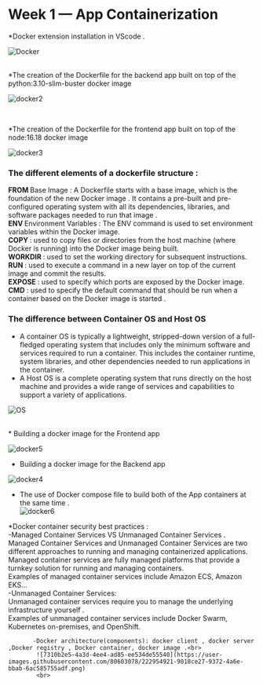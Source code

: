 # Week 1 — App Containerization
*Docker extension installation in VScode .<br>

![Docker](https://user-images.githubusercontent.com/80603078/222934496-69d32b26-07e2-4e87-9a11-82a25ffd422d.PNG)

<br>
*The creation of the Dockerfile for the backend app built on top of the python:3.10-slim-buster docker image <br>

![docker2](https://user-images.githubusercontent.com/80603078/222934783-0511c86f-d84d-4a20-a1a8-966a6ebd36d6.PNG)

  <br>

  *The creation of the Dockerfile for the frontend app built on top of the node:16.18 docker image <br>
  
  ![docker3](https://user-images.githubusercontent.com/80603078/222934595-46f1f4bc-6979-4d11-8ce8-96c854a2a1e1.PNG)
  <br>
  <h3>The different elements of a dockerfile structure :</h3> 
     <b> FROM </b> Base Image  : A Dockerfile starts with a base image, which is the foundation of the new Docker image . It contains a pre-built and pre-configured operating system with all its dependencies, libraries, and software packages needed to run that image .<br>
     <b> ENV </b> Environment Variables : The ENV command is used to set environment variables within the Docker image.<br>
     <b> COPY  <Source> <Dest> </b>  : used to copy files or directories from the host machine (where Docker is running) into the Docker image being built.<br>
     <b> WORKDIR </b> : used to set the working directory for subsequent instructions.<br>
     <b> RUN </b> : used to execute a command in a new layer on top of the current image and commit the results. <br>
     <b> EXPOSE </b> : used to specify which ports are exposed by the Docker image.<br>
     <b>CMD</b> : used to specify the default command that should be run when a container based on the Docker image is started . <br>
  
  <h3>The difference between Container OS and Host OS </h3>
  
  - A container OS is typically a lightweight, stripped-down version of a full-fledged operating system that includes only the minimum software and services required to run a container. This includes the container runtime, system libraries, and other dependencies needed to run applications in the container.<br>
  - A Host OS is a complete operating system that runs directly on the host machine and provides a wide range of services and capabilities to support a variety of applications. <br>
  
![OS](https://user-images.githubusercontent.com/80603078/222936089-14b500db-377d-4c90-bd2e-00577c9c504f.PNG)


<br>
  * Building a docker image for the Frontend app <br>
  
  ![docker5](https://user-images.githubusercontent.com/80603078/222954288-889b9edb-7083-4bed-989f-f79f33ee6be6.PNG)

  * Building a docker image for the Backend app  <br>
  
 ![docker4](https://user-images.githubusercontent.com/80603078/222954185-2e2db784-1ac6-4578-b2b6-56c42281fe1d.PNG)


  * The use of Docker compose file to build both of the App containers at the same time . <br>
 ![docker6](https://user-images.githubusercontent.com/80603078/222954376-671c15f9-7ae5-4ec5-a0b4-7796f4232975.PNG)

  *Docker container security best practices :<br>
           -Managed Container Services VS Unmanaged Container Services .<br>
                Managed Container Services and Unmanaged Container Services are two different approaches to running and managing containerized applications.<br>
                Managed container services are fully managed platforms that provide a turnkey solution for running and managing containers.<br>
                Examples of managed container services include Amazon ECS, Amazon EKS...<br>
           -Unmanaged Container Services: <br>
            Unmanaged container services require you to manage the underlying infrastructure yourself .<br>
            Examples of unmanaged container services include Docker Swarm, Kubernetes on-premises, and OpenShift.<br>
            
           -Docker architecture(components): docker client , docker server ,Docker registry , Docker container, docker image .<br>
            ![7310b2e5-4a3d-4ee4-ad85-ee534de55540](https://user-images.githubusercontent.com/80603078/222954921-9018ce27-9372-4a6e-bbab-6ac585755adf.png)
            <br>
  


